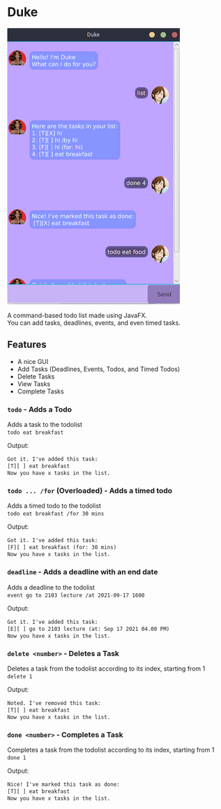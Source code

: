 # Duke

![Screenshot of Duke](Ui.png)

A command-based todo list made using JavaFX.  
You can add tasks, deadlines, events, and even timed tasks.

## Features 

- A nice GUI
- Add Tasks (Deadlines, Events, Todos, and Timed Todos)
- Delete Tasks
- View Tasks
- Complete Tasks

### `todo` - Adds a Todo

Adds a task to the todolist  
`todo eat breakfast`  

Output:
```
Got it. I've added this task:
[T][ ] eat breakfast
Now you have x tasks in the list.
```
### `todo ... /for` (Overloaded) - Adds a timed todo

Adds a timed todo to the todolist  
`todo eat breakfast /for 30 mins`

Output:
```
Got it. I've added this task:
[F][ ] eat breakfast (for: 30 mins)
Now you have x tasks in the list.
```
### `deadline` - Adds a deadline with an end date

Adds a deadline to the todolist  
`event go to 2103 lecture /at 2021-09-17 1600`

Output:
```
Got it. I've added this task:
[E][ ] go to 2103 lecture (at: Sep 17 2021 04.00 PM)
Now you have x tasks in the list.
```
### `delete <number>` - Deletes a Task

Deletes a task from the todolist according to its index, starting from 1   
`delete 1`

Output:
```
Noted. I've removed this task:
[T][ ] eat breakfast
Now you have x tasks in the list.
```

### `done <number>` - Completes a Task

Completes a task from the todolist according to its index, starting from 1  
`done 1`

Output:
```
Nice! I've marked this task as done:
[T][ ] eat breakfast
Now you have x tasks in the list.
```
